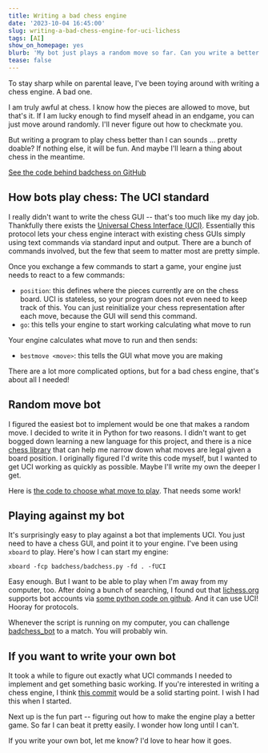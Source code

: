 ```yaml
---
title: Writing a bad chess engine
date: '2023-10-04 16:45:00'
slug: writing-a-bad-chess-engine-for-uci-lichess
tags: [AI]
show_on_homepage: yes
blurb: 'My bot just plays a random move so far. Can you write a better one?'
tease: false
---
```


To stay sharp while on parental leave, I've been toying around with writing a chess engine. A bad one.

I am truly awful at chess. I know how the pieces are allowed to move, but that's it. If I am lucky enough to find myself ahead in an endgame, you can just move around randomly. I'll never figure out how to checkmate you.

But writing a program to play chess better than I can sounds ... pretty doable? If nothing else, it will be fun. And maybe I'll learn a thing about chess in the meantime.

[See the code behind badchess on GitHub](https://github.com/kevinschaul/badchess)

## How bots play chess: The UCI standard

I really didn't want to write the chess GUI -- that's too much like my day job. Thankfully there exists the [Universal Chess Interface (UCI)](https://backscattering.de/chess/uci/2006-04.txt). Essentially this protocol lets your chess engine interact with existing chess GUIs simply using text commands via standard input and output. There are a bunch of commands involved, but the few that seem to matter most are pretty simple.

Once you exchange a few commands to start a game, your engine just needs to react to a few commands:

- `position`: this defines where the pieces currently are on the chess board. UCI is stateless, so your program does not even need to keep track of this. You can just reinitialize your chess representation after each move, because the GUI will send this command.
- `go`: this tells your engine to start working calculating what move to run
       
Your engine calculates what move to run and then sends:

- `bestmove <move>`: this tells the GUI what move you are making

There are a lot more complicated options, but for a bad chess engine, that's about all I needed!

## Random move bot

I figured the easiest bot to implement would be one that makes a random move. I decided to write it in Python for two reasons. I didn't want to get bogged down learning a new language for this project, and there is a nice [chess library](https://python-chess.readthedocs.io/en/latest/index.html) that can help me narrow down what moves are legal given a board position. I originally figured I'd write this code myself, but I wanted to get UCI working as quickly as possible. Maybe I'll write my own the deeper I get.

Here is [the code to choose what move to play](https://github.com/kevinschaul/badchess/blob/3f05f619372a5bd7d83490eb8453fe3f0b952a92/badchess/badchess.py#L126). That needs some work!

## Playing against my bot

It's surprisingly easy to play against a bot that implements UCI. You just need to have a chess GUI, and point it to your engine. I've been using `xboard` to play. Here's how I can start my engine:

```
xboard -fcp badchess/badchess.py -fd . -fUCI
```

Easy enough. But I want to be able to play when I'm away from my computer, too. After doing a bunch of searching, I found out that [lichess.org](https://lichess.org/) supports bot accounts via [some python code on github](https://github.com/lichess-bot-devs/lichess-bot). And it can use UCI! Hooray for protocols.

Whenever the script is running on my computer, you can challenge [badchess_bot](https://lichess.org/@/badchess_bot) to a match. You will probably win.

## If you want to write your own bot

It took a while to figure out exactly what UCI commands I needed to implement and get something basic working. If you're interested in writing a chess engine, I think [this commit](https://github.com/kevinschaul/badchess/commit/3f05f619372a5bd7d83490eb8453fe3f0b952a92) would be a solid starting point. I wish I had this when I started.

Next up is the fun part -- figuring out how to make the engine play a better game. So far I can beat it pretty easily. I wonder how long until I can't.

If you write your own bot, let me know? I'd love to hear how it goes.
